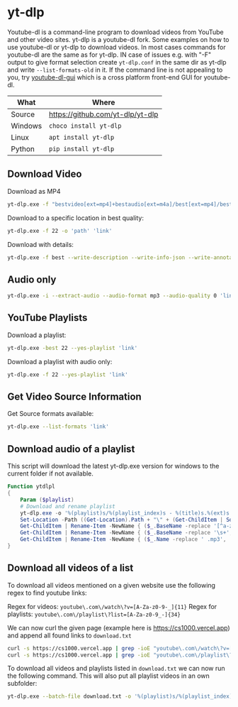 # yt-dlp

Youtube-dl is a command-line program to download videos from YouTube and other video sites. yt-dlp is a youtube-dl fork. Some examples on how to use youtube-dl or yt-dlp to download videos.  In most cases commands for youtube-dl are the same as for yt-dlp. IN case of issues e.g. with "-F" output to give format selection create `yt-dlp.conf` in the same dir as yt-dlp and write `--list-formats-old` in it. If the command line is not appealing to you, try [youtube-dl-gui](https://github.com/oleksis/youtube-dl-gui) which is a cross platform front-end GUI for youtube-dl.

| What    | Where                              |
|---------|------------------------------------|
| Source  | <https://github.com/yt-dlp/yt-dlp> |
| Windows | `choco install yt-dlp`             |
| Linux   | `apt install yt-dlp`          |
| Python  | `pip install yt-dlp`               |

## Download Video

Download as MP4

``` sh
yt-dlp.exe -f "bestvideo[ext=mp4]+bestaudio[ext=m4a]/best[ext=mp4]/best" 'link'
```

Download to a specific location in best quality:

``` sh
yt-dlp.exe -f 22 -o 'path' 'link'
```

Download with details:

``` sh
yt-dlp.exe -f best --write-description --write-info-json --write-annotations --write-sub --write-thumbnail 'link'
```

## Audio only

``` sh
yt-dlp.exe -i --extract-audio --audio-format mp3 --audio-quality 0 'link'
```

## YouTube Playlists

Download a playlist:

``` sh
yt-dlp.exe -best 22 --yes-playlist 'link'
```

Download a playlist with audio only:

``` sh
yt-dlp.exe -f 22 --yes-playlist 'link'
```

## Get Video Source Information

Get Source formats available:

``` sh
yt-dlp.exe --list-formats 'link'
```

## Download audio of a playlist

This script will download the latest yt-dlp.exe version for windows to the current folder if not available.

``` ps1
Function ytdlpl
{
    Param ($playlist)
    # Download and rename playlist
    yt-dlp.exe -o '%(playlist)s/%(playlist_index)s - %(title)s.%(ext)s' -i --extract-audio --audio-format mp3 --audio-quality 2 --yes-playlist "$playlist"
    Set-Location -Path ((Get-Location).Path + "\" + (Get-ChildItem | Sort-Object LastWriteTime | Select-Object -last 1).Name)
    Get-ChildItem | Rename-Item -NewName { ($_.BaseName -replace '[^a-zA-Z]', ' ') + '.mp3' }
    Get-ChildItem | Rename-Item -NewName { ($_.BaseName -replace '\s+', ' ') + '.mp3' }
    Get-ChildItem | Rename-Item -NewName { ($_.Name -replace ' .mp3', '.mp3')}
}
```

## Download all videos of a list

To download all videos mentioned on a given website use the following regex to find youtube links:

Regex for videos: `youtube\.com\/watch\?v=[A-Za-z0-9-_]{11}`
Regex for playlists: `youtube\.com\/playlist\?list=[A-Za-z0-9_-]{34}`

We can now curl the given page (example here is <https://cs1000.vercel.app>) and append all found links to `download.txt`

``` sh
curl -s https://cs1000.vercel.app | grep -ioE "youtube\.com\/watch\?v=[A-Za-z0-9]{11}" > download.txt
curl -s https://cs1000.vercel.app | grep -ioE "youtube\.com\/playlist\?list=[A-Za-z0-9_-]{34}" >> download.txt
```

To download all videos and playlists listed in `download.txt` we can now run the following command. This will also put all playlist videos in an own subfolder:

``` sh
yt-dlp.exe --batch-file download.txt -o '%(playlist)s/%(playlist_index)s - %(title)s.%(ext)s' "${line}"
```
